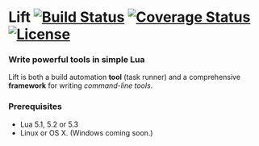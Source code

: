 # Lift  [![Build Status](https://travis-ci.org/tbastos/lift.svg?branch=master)](https://travis-ci.org/tbastos/lift) [![Coverage Status](https://coveralls.io/repos/tbastos/lift/badge.svg?branch=master)](https://coveralls.io/r/tbastos/lift?branch=master) [![License](http://img.shields.io/badge/License-MIT-brightgreen.svg)](LICENSE)

### Write powerful tools in simple Lua
Lift is both a build automation **tool** (task runner) and a comprehensive **framework** for writing _command-line tools_.

### Prerequisites
- Lua 5.1, 5.2 or 5.3
- Linux or OS X. (Windows coming soon.)

